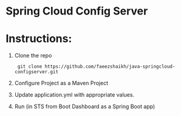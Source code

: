 # Spring Cloud Config Server

# Instructions:

1. Clone the repo
        
        git clone https://github.com/faeezshaikh/java-springcloud-configserver.git

2. Configure Project as a Maven Project

3. Update application.yml with appropriate values.

4. Run (in STS from Boot Dashboard as a Spring Boot app)
